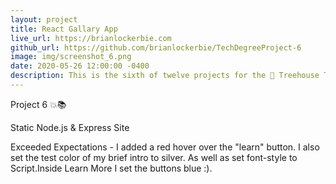 ```yaml
---
layout: project
title: React Gallary App
live_url: https://brianlockerbie.com
github_url: https://github.com/brianlockerbie/TechDegreeProject-6
image: img/screenshot_6.png
date: 2020-05-26 12:00:00 -0400
description: This is the sixth of twelve projects for the 🏡 Treehouse TechDegree Full Stack JavaScript.
---
```

Project 6 💥📚 

Static Node.js & Express Site

Exceeded Expectations - I added a red hover over the "learn" button. I also set the test color of my brief intro to silver. As well as set font-style to Script.Inside Learn More I set the buttons blue :).